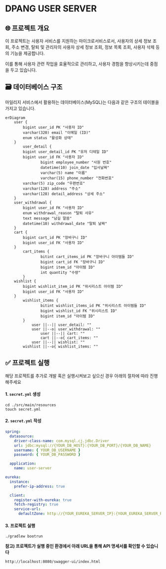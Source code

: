 # DPANG USER SERVER

## 🌐 프로젝트 개요

이 프로젝트는 사용자 서비스를 지원하는 마이크로서비스로서, 사용자의 상세 정보 조회, 주소 변경, 탈퇴 및 관리자의 사용자 상세 정보 조회, 정보 목록 조회, 사용자 삭제 등의 기능을 제공합니다.

이를 통해 사용자 관련 작업을 효율적으로 관리하고, 사용자 경험을 향상시키는데 중점을 두고 있습니다.

## 🗃️ 데이터베이스 구조

마일리지 서비스에서 활용하는 데이터베이스(MySQL)는 다음과 같은 구조의 테이블을 가지고 있습니다.

```mermaid
erDiagram
    user {
        bigint user_id PK "사용자 ID"
        varchar(320) email "이메일 (ID)"
        enum status "활성화 상태"
    }
		user_detail {
        bigint user_detail_id PK "유저 디테일 ID"
        bigint user_id FK "사용자 ID"
				bigint employee_number "사원 번호"
				datetime(10) join_date "입사날짜"
				varchar(5) name "이름"
				varchar(15) phone_number "전화번호"
        varchar(5) zip_code "우편번호"
        varchar(128) address "주소"
        varchar(128) detail_address "상세 주소"
    }
    user_withdrawal {
        bigint user_id FK "사용자 ID"
        enum withdrawal_reason "탈퇴 사유"
        text message "남길 말씀"
        datetime(10) withdrawal_date "탈퇴 날짜"
    }
    cart {
        bigint cart_id PK "장바구니 ID"
        bigint user_id FK "사용자 ID"
    }
		cart_items {
				bitint cart_items_id PK "장바구니 아이템들 ID"
				bigint cart_id FK "장바구니 ID"
				bigint item_id "아이템 ID"
				int quantity "수량"
		}
    wishlist {
        bigint wishlist_item_id PK "위시리스트 아이템 ID"
        bigint user_id FK "사용자 ID"
    }
		wishlist_items {
				bitint wishlist_items_id PK "위시리스트 아이템들 ID"
				bigint wishlist_id FK "위시리스트 ID"
				bigint item_id "아이템 ID"		
		}
		    user ||--|| user_detail: ""
		    user ||--o| user_withdrawal: ""
				user ||--|| cart: ""
				cart ||--o{ cart_items: ""
		    user ||--|| wishlist: ""
		wishlist ||--o{ wishlist_items: ""
```

## ✅ 프로젝트 실행

해당 프로젝트를 추가로 개발 혹은 실행시켜보고 싶으신 경우 아래의 절차에 따라 진행해주세요

#### 1. `secret.yml` 생성

```commandline
cd ./src/main/resources
touch secret.yml
```

#### 2. `secret.yml` 작성

```yaml
spring:
  datasource:
    driver-class-name: com.mysql.cj.jdbc.Driver
    url: jdbc:mysql://{YOUR_DB_HOST}:{YOUR_DB_PORT}/{YOUR_DB_NAME}
    username: { YOUR_DB_USERNAME }
    password: { YOUR_DB_PASSWORD }

  application:
    name: user-server

eureka:
  instance:
    prefer-ip-address: true

  client:
    register-with-eureka: true
    fetch-registry: true
    service-url:
      defaultZone: http://{YOUR_EUREKA_SERVER_IP}:{YOUR_EUREKA_SERVER_PORT}/eureka/
```

#### 3. 프로젝트 실행

```commandline
./gradlew bootrun
```

**참고) 프로젝트가 실행 중인 환경에서 아래 URL을 통해 API 명세서를 확인할 수 있습니다**

```commandline
http://localhost:8080/swagger-ui/index.html
```
